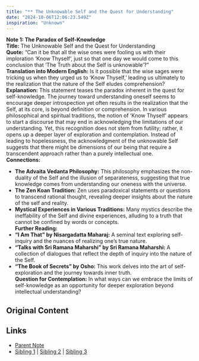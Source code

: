 ```yaml
---
title: "** The Unknowable Self and the Quest for Understanding"
date: "2024-10-06T12:06:23.549Z"
inspiration: "Unknown"
---
```


 

**Note 1: The Paradox of Self-Knowledge**  
**Title:** The Unknowable Self and the Quest for Understanding  
**Quote:** “Can it be that all the wise ones were fooling us with their imploration ‘Know Thyself’, just so that one day we would come to this conclusion that ‘The Truth about the Self is unknowable’?”  
**Translation into Modern English:** Is it possible that the wise sages were tricking us when they urged us to ‘Know Thyself,’ leading us ultimately to the realization that the nature of the Self eludes comprehension?  
**Explanation:** This statement teases the paradox inherent in the quest for self-knowledge. The journey toward understanding oneself seems to encourage deeper introspection yet often results in the realization that the Self, at its core, is beyond definition or comprehension. In various philosophical and spiritual traditions, the notion of ‘Know Thyself’ appears to start a discourse that may end in acknowledging the limitations of our understanding. Yet, this recognition does not stem from futility; rather, it opens up a deeper layer of exploration and contemplation. Instead of leading to hopelessness, the acknowledgment of the unknowable Self suggests that there might be dimensions of our being that require a transcendent approach rather than a purely intellectual one.  
**Connections:**  
- **The Advaita Vedanta Philosophy:** This philosophy emphasizes the non-duality of the Self and the illusion of separateness, suggesting that true knowledge comes from understanding our oneness with the universe.  
- **The Zen Koan Tradition:** Zen uses paradoxical statements or questions to transcend rational thought, revealing deeper insights about the nature of the self and reality.  
- **Mystical Experiences in Various Traditions:** Many mystics describe the ineffability of the Self and divine experiences, alluding to a truth that cannot be confined by words or concepts.  
**Further Reading:**  
- **“I Am That” by Nisargadatta Maharaj:** A seminal text exploring self-inquiry and the nuances of realizing one’s true nature.  
- **“Talks with Sri Ramana Maharshi” by Sri Ramana Maharshi:** A collection of dialogues that reflect the depth of inquiry into the nature of the Self.  
- **“The Book of Secrets” by Osho:** This work delves into the art of self-exploration and the journey towards inner truth.  
**Question for Contemplation:** In what ways can we embrace the limits of self-knowledge as an opportunity for deeper exploration beyond intellectual understanding?  



## Original Content



## Links

- [Parent Note](/parent-note.md)
- [Sibling 1](/zettel1.md) | [Sibling 2](/zettel2.md) | [Sibling 3](/zettel3.md)
